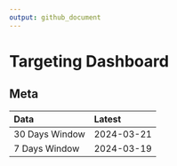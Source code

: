 ```yaml
---
output: github_document
---
```


# Targeting Dashboard



## Meta


|Data           |Latest     |
|:--------------|:----------|
|30 Days Window |2024-03-21 |
|7 Days Window  |2024-03-19 |

